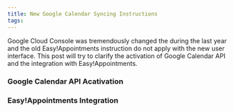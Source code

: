 ```yaml
---
title: New Google Calendar Syncing Instructions
tags:
---
```


Google Cloud Console was tremendously changed the during the last year and the old Easy!Appointments instruction do not apply with the new user interface. This post will try to clarify the activation of Google Calendar API and the integration with Easy!Appointments.

### Google Calendar API Acativation


### Easy!Appointments Integration

